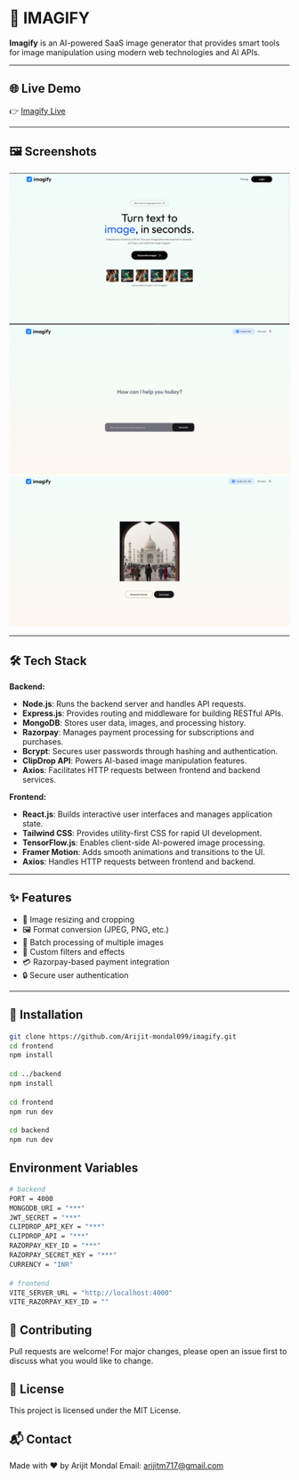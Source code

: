 # 🚀 IMAGIFY

**Imagify** is an AI-powered SaaS image generator that provides smart tools for image manipulation using modern web technologies and AI APIs.

---

## 🌐 Live Demo

👉 [Imagify Live](https://imagify-omega-three.vercel.app)

---

## 🖼️ Screenshots
![Home Page](https://github.com/Arijit-mondal099/imagify/blob/main/frontend/public/screenshots/home.png)
![Image Editor](https://github.com/Arijit-mondal099/imagify/blob/main/frontend/public/screenshots/imageOne.png)
![Batch Processing](https://github.com/Arijit-mondal099/imagify/blob/main/frontend/public/screenshots/imageTwo.png)

---

## 🛠️ Tech Stack

**Backend:**

- **Node.js**: Runs the backend server and handles API requests.
- **Express.js**: Provides routing and middleware for building RESTful APIs.
- **MongoDB**: Stores user data, images, and processing history.
- **Razorpay**: Manages payment processing for subscriptions and purchases.
- **Bcrypt**: Secures user passwords through hashing and authentication.
- **ClipDrop API**: Powers AI-based image manipulation features.
- **Axios**: Facilitates HTTP requests between frontend and backend services.

**Frontend:**

- **React.js**: Builds interactive user interfaces and manages application state.
- **Tailwind CSS**: Provides utility-first CSS for rapid UI development.
- **TensorFlow.js**: Enables client-side AI-powered image processing.
- **Framer Motion**: Adds smooth animations and transitions to the UI.
- **Axios**: Handles HTTP requests between frontend and backend.

---

## ✨ Features

- 🔄 Image resizing and cropping
- 🖼️ Format conversion (JPEG, PNG, etc.)
- 📂 Batch processing of multiple images
- 🎨 Custom filters and effects
- 💳 Razorpay-based payment integration
- 🔒 Secure user authentication

---

## 🚀 Installation

```bash
git clone https://github.com/Arijit-mondal099/imagify.git
cd frontend
npm install

cd ../backend
npm install

cd frontend
npm run dev

cd backend
npm run dev
```

## Environment Variables

```bash
# backend
PORT = 4000
MONGODB_URI = "***"
JWT_SECRET = "***"
CLIPDROP_API_KEY = "***"
CLIPDROP_API = "***"
RAZORPAY_KEY_ID = "***"
RAZORPAY_SECRET_KEY = "***"
CURRENCY = "INR"

# frontend
VITE_SERVER_URL = "http://localhost:4000"
VITE_RAZORPAY_KEY_ID = ""
```

## 🤝 Contributing

Pull requests are welcome! For major changes, please open an issue first to discuss what you would like to change.

## 📄 License

This project is licensed under the MIT License.

## 📬 Contact

Made with ❤️ by Arijit Mondal
Email: arijitm717@gmail.com
